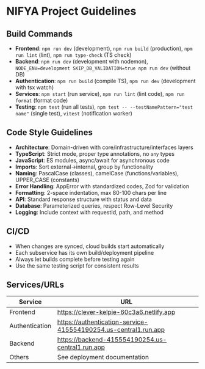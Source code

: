 # NIFYA Project Guidelines

## Build Commands
- **Frontend**: `npm run dev` (development), `npm run build` (production), `npm run lint` (lint), `npm run type-check` (TS check)
- **Backend**: `npm run dev` (development with nodemon), `NODE_ENV=development SKIP_DB_VALIDATION=true npm run dev` (without DB)
- **Authentication**: `npm run build` (compile TS), `npm run dev` (development with tsx watch)
- **Services**: `npm start` (run service), `npm run lint` (lint code), `npm run format` (format code)
- **Testing**: `npm test` (run all tests), `npm test -- --testNamePattern="test name"` (single test), `vitest` (notification worker)

## Code Style Guidelines
- **Architecture**: Domain-driven with core/infrastructure/interfaces layers
- **TypeScript**: Strict mode, proper type annotations, no `any` types
- **JavaScript**: ES modules, async/await for asynchronous code
- **Imports**: Sort external->internal, group by functionality
- **Naming**: PascalCase (classes), camelCase (functions/variables), UPPER_CASE (constants)
- **Error Handling**: AppError with standardized codes, Zod for validation
- **Formatting**: 2-space indentation, max 80-100 chars per line
- **API**: Standard response structure with status and data
- **Database**: Parameterized queries, respect Row-Level Security
- **Logging**: Include context with requestId, path, and method

## CI/CD
- When changes are synced, cloud builds start automatically
- Each subservice has its own build/deployment pipeline
- Always let builds complete before testing again
- Use the same testing script for consistent results

## Services/URLs
| Service | URL |
|---------|-----|
| Frontend | https://clever-kelpie-60c3a6.netlify.app |
| Authentication | https://authentication-service-415554190254.us-central1.run.app |
| Backend | https://backend-415554190254.us-central1.run.app |
| Others | See deployment documentation |